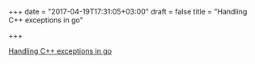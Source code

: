 +++
date = "2017-04-19T17:31:05+03:00"
draft = false
title = "Handling C++ exceptions in go"

+++

<p><a href="http://artem.krylysov.com/blog/2017/04/13/handling-cpp-exceptions-in-go">Handling C++ exceptions in go</a></p>